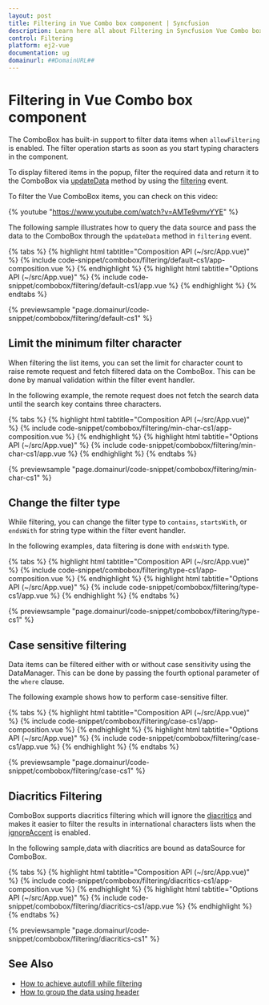 ```yaml
---
layout: post
title: Filtering in Vue Combo box component | Syncfusion
description: Learn here all about Filtering in Syncfusion Vue Combo box component of Syncfusion Essential JS 2 and more.
control: Filtering 
platform: ej2-vue
documentation: ug
domainurl: ##DomainURL##
---
```


# Filtering in Vue Combo box component

The ComboBox has built-in support to filter data items when `allowFiltering` is enabled. The filter operation starts as soon as you start typing characters in the component.

To display filtered items in the popup, filter the required data and return it to the ComboBox via [updateData](https://ej2.syncfusion.com/vue/documentation/api/combo-box/filteringEventArgs/#updatedata) method by using the [filtering](https://ej2.syncfusion.com/vue/documentation/api/combo-box/#filtering) event.

To filter the Vue ComboBox items, you can check on this video:

{% youtube "https://www.youtube.com/watch?v=AMTe9vmvYYE" %}

The following sample illustrates how to query the data source and pass the data to the ComboBox through the `updateData` method in `filtering` event.

{% tabs %}
{% highlight html tabtitle="Composition API (~/src/App.vue)" %}
{% include code-snippet/combobox/filtering/default-cs1/app-composition.vue %}
{% endhighlight %}
{% highlight html tabtitle="Options API (~/src/App.vue)" %}
{% include code-snippet/combobox/filtering/default-cs1/app.vue %}
{% endhighlight %}
{% endtabs %}
        
{% previewsample "page.domainurl/code-snippet/combobox/filtering/default-cs1" %}

## Limit the minimum filter character

When filtering the list items, you can set the limit for character count to raise remote request and fetch filtered data on the ComboBox. This can be done by manual validation within the filter event handler.

In the following example, the remote request does not fetch the search data until the search key contains three characters.

{% tabs %}
{% highlight html tabtitle="Composition API (~/src/App.vue)" %}
{% include code-snippet/combobox/filtering/min-char-cs1/app-composition.vue %}
{% endhighlight %}
{% highlight html tabtitle="Options API (~/src/App.vue)" %}
{% include code-snippet/combobox/filtering/min-char-cs1/app.vue %}
{% endhighlight %}
{% endtabs %}
        
{% previewsample "page.domainurl/code-snippet/combobox/filtering/min-char-cs1" %}

## Change the filter type

While filtering, you can change the filter type to `contains`, `startsWith`, or `endsWith` for string type within the filter event handler.

In the following examples, data filtering is done with `endsWith` type.

{% tabs %}
{% highlight html tabtitle="Composition API (~/src/App.vue)" %}
{% include code-snippet/combobox/filtering/type-cs1/app-composition.vue %}
{% endhighlight %}
{% highlight html tabtitle="Options API (~/src/App.vue)" %}
{% include code-snippet/combobox/filtering/type-cs1/app.vue %}
{% endhighlight %}
{% endtabs %}
        
{% previewsample "page.domainurl/code-snippet/combobox/filtering/type-cs1" %}

## Case sensitive filtering

Data items can be filtered either with or without case sensitivity using the DataManager. This can be done by passing the fourth optional parameter of the `where` clause.

The following example shows how to perform case-sensitive filter.

{% tabs %}
{% highlight html tabtitle="Composition API (~/src/App.vue)" %}
{% include code-snippet/combobox/filtering/case-cs1/app-composition.vue %}
{% endhighlight %}
{% highlight html tabtitle="Options API (~/src/App.vue)" %}
{% include code-snippet/combobox/filtering/case-cs1/app.vue %}
{% endhighlight %}
{% endtabs %}
        
{% previewsample "page.domainurl/code-snippet/combobox/filtering/case-cs1" %}

## Diacritics Filtering

ComboBox supports diacritics filtering which will ignore the [diacritics](https://en.wikipedia.org/wiki/Diacritic) and makes it easier to filter the results in international characters lists when the [ignoreAccent](https://ej2.syncfusion.com/vue/documentation/api/combo-box/#ignoreaccent) is enabled.

In the following sample,data with diacritics are bound as dataSource for ComboBox.

{% tabs %}
{% highlight html tabtitle="Composition API (~/src/App.vue)" %}
{% include code-snippet/combobox/filtering/diacritics-cs1/app-composition.vue %}
{% endhighlight %}
{% highlight html tabtitle="Options API (~/src/App.vue)" %}
{% include code-snippet/combobox/filtering/diacritics-cs1/app.vue %}
{% endhighlight %}
{% endtabs %}
        
{% previewsample "page.domainurl/code-snippet/combobox/filtering/diacritics-cs1" %}

## See Also

* [How to achieve autofill while filtering](./how-to#autofill-supported-with-combobox)
* [How to group the data using header](./grouping/)